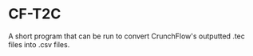 # CF-T2C
A short program that can be run to convert CrunchFlow's outputted .tec files into .csv files.
